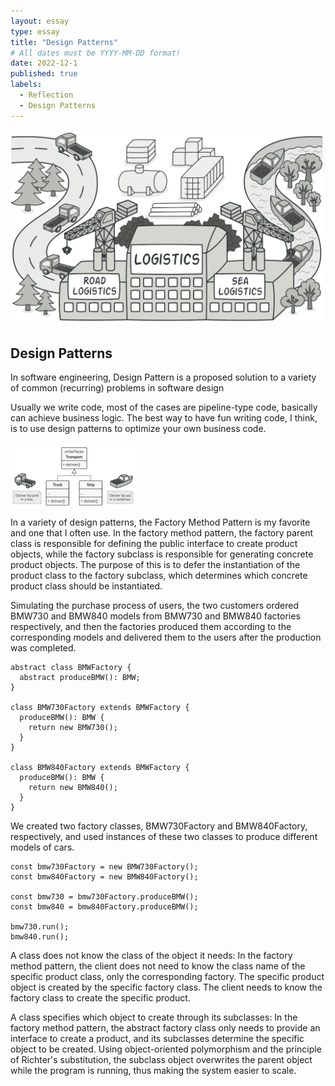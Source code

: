 ```yaml
---
layout: essay
type: essay
title: "Design Patterns"
# All dates must be YYYY-MM-DD format!
date: 2022-12-1
published: true
labels:
  - Reflection
  - Design Patterns
---
```


<img class="img-fluid" src="../img/Factory1.png" width="500px">

## Design Patterns
In software engineering, Design Pattern is a proposed solution to a variety of common (recurring) problems in software design

Usually we write code, most of the cases are pipeline-type code, basically can achieve business logic. The best way to have fun writing code, I think, is to use design patterns to optimize your own business code.

<img class="img-fluid" src="../img/Factory2.png" width="200px">

In a variety of design patterns, the Factory Method Pattern is my favorite and one that I often use. In the factory method pattern, the factory parent class is responsible for defining the public interface to create product objects, while the factory subclass is responsible for generating concrete product objects. The purpose of this is to defer the instantiation of the product class to the factory subclass, which determines which concrete product class should be instantiated.

Simulating the purchase process of users, the two customers ordered BMW730 and BMW840 models from BMW730 and BMW840 factories respectively, and then the factories produced them according to the corresponding models and delivered them to the users after the production was completed.

```
abstract class BMWFactory {
  abstract produceBMW(): BMW;
}

class BMW730Factory extends BMWFactory {
  produceBMW(): BMW {
    return new BMW730();
  }
}

class BMW840Factory extends BMWFactory {
  produceBMW(): BMW {
    return new BMW840();
  }
}
```

We created two factory classes, BMW730Factory and BMW840Factory, respectively, and used instances of these two classes to produce different models of cars.

```
const bmw730Factory = new BMW730Factory();
const bmw840Factory = new BMW840Factory();

const bmw730 = bmw730Factory.produceBMW();
const bmw840 = bmw840Factory.produceBMW();

bmw730.run();
bmw840.run();
```
A class does not know the class of the object it needs: In the factory method pattern, the client does not need to know the class name of the specific product class, only the corresponding factory. The specific product object is created by the specific factory class. The client needs to know the factory class to create the specific product.

A class specifies which object to create through its subclasses: In the factory method pattern, the abstract factory class only needs to provide an interface to create a product, and its subclasses determine the specific object to be created. Using object-oriented polymorphism and the principle of Richter's substitution, the subclass object overwrites the parent object while the program is running, thus making the system easier to scale.
